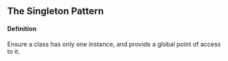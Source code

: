 ## The Singleton Pattern
#### Definition
Ensure a class has only one instance, and provide a global point of access to it.
